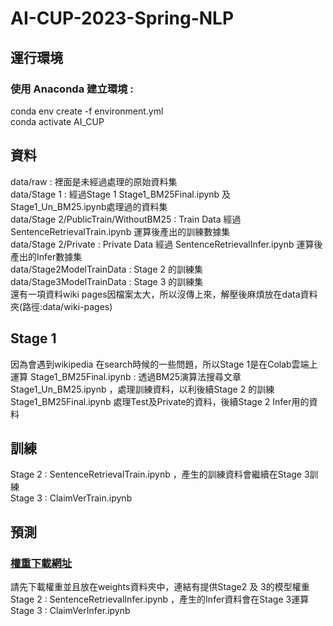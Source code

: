 # AI-CUP-2023-Spring-NLP
## 運行環境  
### 使用 Anaconda 建立環境 :   
conda env create -f environment.yml  
conda activate AI_CUP  

## 資料  
data/raw : 裡面是未經過處理的原始資料集  
data/Stage 1 : 經過Stage 1 Stage1_BM25Final.ipynb 及 Stage1_Un_BM25.ipynb處理過的資料集  
data/Stage 2/PublicTrain/WithoutBM25 : Train Data 經過 SentenceRetrievalTrain.ipynb 運算後產出的訓練數據集  
data/Stage 2/Private : Private Data 經過 SentenceRetrievalInfer.ipynb 運算後產出的Infer數據集  
data/Stage2ModelTrainData : Stage 2 的訓練集  
data/Stage3ModelTrainData : Stage 3 的訓練集  
還有一項資料wiki pages因檔案太大，所以沒傳上來，解壓後麻煩放在data資料夾(路徑:data/wiki-pages)
## Stage 1
因為會遇到wikipedia 在search時候的一些問題，所以Stage 1是在Colab雲端上運算
Stage1_BM25Final.ipynb : 透過BM25演算法搜尋文章
Stage1_Un_BM25.ipynb ，處理訓練資料，以利後續Stage 2 的訓練  
Stage1_BM25Final.ipynb 處理Test及Private的資料，後續Stage 2 Infer用的資料
## 訓練 
Stage 2 : SentenceRetrievalTrain.ipynb ，產生的訓練資料會繼續在Stage 3訓練  
Stage 3 : ClaimVerTrain.ipynb
## 預測  
### [權重下載網址](https://drive.google.com/drive/folders/1ejU6aEcdF7dcGH85tKRLN4wNgHPahtS0?usp=sharing)  
請先下載權重並且放在weights資料夾中，連結有提供Stage2 及 3的模型權重  
Stage 2 : SentenceRetrievalInfer.ipynb  ，產生的Infer資料會在Stage 3運算  
Stage 3 : ClaimVerInfer.ipynb  
